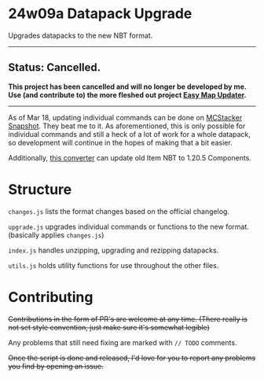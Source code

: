 # 24w09a Datapack Upgrade

Upgrades datapacks to the new NBT format.

---

## Status: Cancelled.

**This project has been cancelled and will no longer be developed by me. Use (and contribute to) the more fleshed out project [Easy Map Updater](https://github.com/StickyPiston-Hosting/Easy-Map-Updater).**

---

As of Mar 18, updating individual commands can be done on [MCStacker Snapshot](https://mcstacker.net/1.20.5.php). They beat me to it. As aforementioned, this is only possible for individual commands and still a heck of a lot of work for a whole datapack, so development will continue in the hopes of making that a bit easier.

Additionally, [this converter](https://misode.github.io/nbt2components/) can update old Item NBT to 1.20.5 Components.

# Structure

`changes.js` lists the format changes based on the official changelog.

`upgrade.js` upgrades individual commands or functions to the new format. (basically applies `changes.js`)

`index.js` handles unzipping, upgrading and rezipping datapacks.

`utils.js` holds utility functions for use throughout the other files.

# Contributing

~~Contributions in the form of PR's are welcome at any time. (There really is not set style convention, just make sure it's somewhat legible)~~

Any problems that still need fixing are marked with ``// TODO`` comments.

~~Once the script is done and released, I'd love for you to report any problems you find by opening an issue.~~